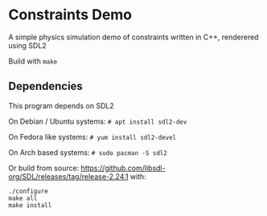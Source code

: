 # Constraints Demo

A simple physics simulation demo of constraints written in C++, renderered using SDL2

Build with ` make `

## Dependencies

This program depends on SDL2

On Debian / Ubuntu systems: `# apt install sdl2-dev` 

On Fedora like systems: `# yum install sdl2-devel`

On Arch based systems: `# sudo pacman -S sdl2`

Or build from source: https://github.com/libsdl-org/SDL/releases/tag/release-2.24.1 with:

```
./configure
make all
make install
```
